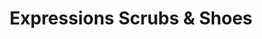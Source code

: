 ---
title: "Expressions Scrubs & Shoes"
url: /high-point/expressions-scrubs-and-shoes/
shop: clothes
---